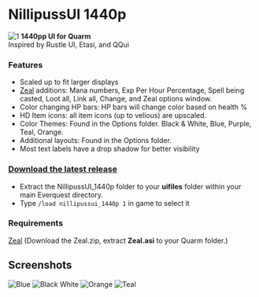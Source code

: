 # NillipussUI 1440p
![1](https://github.com/NilliP/NillipussUI_1440p/assets/169828698/0e29fac3-382a-43f1-bdf6-182c7e6b5d66)
**1440pp UI for Quarm**
<br>Inspired by Rustle UI, Etasi, and QQui

### Features
- Scaled up to fit larger displays
- [Zeal](https://github.com/iamclint/Zeal/) additions: Mana numbers, Exp Per Hour Percentage, Spell being casted, Loot all, Link all, Change, and Zeal options window.
- Color changing HP bars: HP bars will change color based on health %
- HD Item icons: all item icons (up to velious) are upscaled.
- Color Themes: Found in the Options folder. Black & White, Blue, Purple, Teal, Orange.
- Additional layouts: Found in the Options folder.
- Most text labels have a drop shadow for better visibility

### [Download the latest release](https://github.com/NilliP/NillipussUI_1440p/releases/latest)
- Extract the NillipussUI_1440p folder to your **uifiles** folder within your main Everquest directory.
- Type `/load nillipussui_1440p 1` in game to select it

### Requirements
[Zeal](https://github.com/iamclint/Zeal/releases) (Download the Zeal.zip, extract **Zeal.asi** to your Quarm folder.)

## Screenshots
![Blue](https://github.com/NilliP/NillipussUI_1440p/assets/169828698/b6677869-266b-49ee-9860-b1023c345a9a)
![Black White](https://github.com/NilliP/NillipussUI_1440p/assets/169828698/753416cf-427f-4772-a6df-14ed27f51999)
![Orange](https://github.com/NilliP/NillipussUI_1440p/assets/169828698/3c8d2bd1-83f4-4301-82e1-7aed2e84727e)
![Teal](https://github.com/NilliP/NillipussUI_1440p/assets/169828698/ff90d566-cb22-4bee-8f69-ac3c38a142c1)
